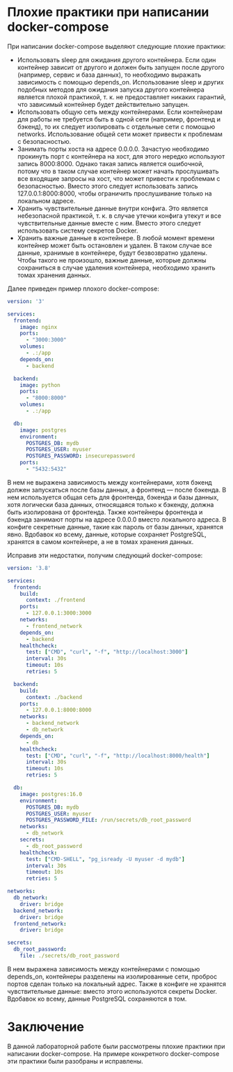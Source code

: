 # Плохие практики при написании docker-compose

При написании docker-compose выделяют следующие плохие практики:

- Использовать sleep для ожидания другого контейнера. Если один контейнер зависит от другого и должен быть запущен после другого (например, сервис и база данных), то необходимо выражать зависимость с помощью depends_on. Использование sleep и других подобных методов для ожидания запуска другого контейнера является плохой практикой, т. к. не предоставляет никаких гарантий, что зависимый контейнер будет действительно запущен.
- Использовать общую сеть между контейнерами. Если контейнерам для работы не требуется быть в одной сети (например, фронтенд и бэкенд), то их следует изолировать с отдельные сети с помощью networks. Использование общей сети может привести к проблемам с безопасностью.
- Занимать порты хоста на адресе 0.0.0.0. Зачастую необходимо прокинуть порт с контейнера на хост, для этого нередко используют запись 8000:8000. Однако такая запись является ошибочной, потому что в таком случае контейнер может начать прослушивать все входящие запросы на хост, что может привести к проблемам с безопасностью. Вместо этого следует использовать запись 127.0.0.1:8000:8000, чтобы ограничить прослушивание только на локальном адресе.
- Хранить чувствительные данные внутри конфига. Это является небезопасной практикой, т. к. в случае утечки конфига утекут и все чувствительные данные вместе с ним. Вместо этого следует использовать систему секретов Docker.
- Хранить важные данные в контейнере. В любой момент времени контейнер может быть остановлен и удален. В таком случае все данные, хранимые в контейнере, будут безвозвратно удалены. Чтобы такого не произошло, важные данные, которые должны сохраниться в случае удаления контейнера, необходимо хранить томах хранения данных.


Далее приведен пример плохого docker-compose:

```bad-docker-compose.yml
version: '3'

services:
  frontend:
    image: nginx
    ports:
      - "3000:3000"
    volumes:
      - .:/app
    depends_on:
      - backend

  backend:
    image: python
    ports:
      - "8000:8000"
    volumes:
      - .:/app

  db:
    image: postgres
    environment:
      POSTGRES_DB: mydb
      POSTGRES_USER: myuser
      POSTGRES_PASSWORD: insecurepassword
    ports:
      - "5432:5432"
```

В нем не выражена зависимость между контейнерами, хотя бэкенд должен запускаться после базы данных, а фронтенд — после бэкенда. В нем используется общая сеть для фронтенда, бэкенда и базы данных, хотя логически база данных, относящаяся только к бэкенду, должна быть изолирована от фронтенда. Также контейнеры фронтенда и бэкенда занимают порты на адресе 0.0.0.0 вместо локального адреса. В конфиге секретные данные, такие как пароль от базы данных, хранятся явно. Вдобавок ко всему, данные, которые сохраняет PostgreSQL, хранятся в самом контейнере, а не в томах хранения данных.

Исправив эти недостатки, получим следующий docker-compose:

```docker-compose.yml
version: '3.8'

services:
  frontend:
    build:
      context: ./frontend
    ports:
      - 127.0.0.1:3000:3000
    networks:
      - frontend_network
    depends_on:
      - backend
    healthcheck:
      test: ["CMD", "curl", "-f", "http://localhost:3000"]
      interval: 30s
      timeout: 10s
      retries: 5

  backend:
    build:
      context: ./backend
    ports:
      - 127.0.0.1:8000:8000
    networks:
      - backend_network
      - db_network
    depends_on:
      - db
    healthcheck:
      test: ["CMD", "curl", "-f", "http://localhost:8000/health"]
      interval: 30s
      timeout: 10s
      retries: 5

  db:
    image: postgres:16.0
    environment:
      POSTGRES_DB: mydb
      POSTGRES_USER: myuser
      POSTGRES_PASSWORD_FILE: /run/secrets/db_root_password
    networks:
      - db_network
    secrets:
      - db_root_password
    healthcheck:
      test: ["CMD-SHELL", "pg_isready -U myuser -d mydb"]
      interval: 30s
      timeout: 10s
      retries: 5

networks:
  db_network:
    driver: bridge
  backend_network:
    driver: bridge
  frontend_network:
    driver: bridge

secrets:
  db_root_password:
    file: ./secrets/db_root_password
```

В нем выражена зависимость между контейнерами с помощью depends_on, контейнеры разделены на изолированные сети, проброс портов сделан только на локальный адрес. Также в конфиге не хранятся чувствительные данные: вместо этого используются секреты Docker. Вдобавок ко всему, данные PostgreSQL сохраняются в том.

# Заключение

В данной лабораторной работе были рассмотрены плохие практики при написании docker-compose. На примере конкретного docker-compose эти практики были разобраны и исправлены.
